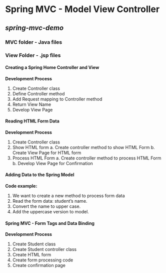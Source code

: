 # Spring MVC - Model View Controller
## *spring-mvc-demo*

### MVC folder - Java files
### View Folder - .jsp files

#### Creating a Spring Home Controller and View 

**Development Process**
1.	Create Controller class
2.	Define Controller method
3.	Add Request mapping to Controller method
4.	Return View Name
5.	Develop View Page

#### Reading HTML Form Data 

**Development Process**
1.	Create Controller class
2.	Show HTML form
	a.	 Create controller method to show HTML Form
	b.	Create View Page for HTML form
3.	Process HTML Form
	a.	Create controller method to process HTML Form
	b.	Develop View Page for Confirmation

#### Adding Data to the Spring Model
**Code example:**
1.	We want to create a new method to process form data
2.	Read the form data: student’s name.
3.	Convert the name to upper case.
4.	Add the uppercase version to model.


#### Spring MVC - Form Tags and Data Binding
**Development Process**
1.	Create Student class
2.	Create Student controller class
3.	Create HTML form
4.	Create form processing code
5.	Create confirmation page
